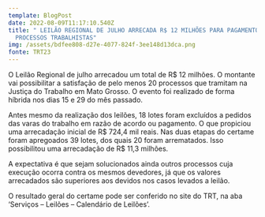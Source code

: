```yaml
---
template: BlogPost
date: 2022-08-09T11:17:10.540Z
title: " LEILÃO REGIONAL DE JULHO ARRECADA R$ 12 MILHÕES PARA PAGAMENTO DE
  PROCESSOS TRABALHISTAS"
img: /assets/bdfee808-d27e-4077-824f-3ee148d13dca.png
fonte: TRT23
---
```

O Leilão Regional de julho arrecadou um total de R$ 12 milhões. O montante vai possibilitar a satisfação de pelo menos 20 processos que tramitam na Justiça do Trabalho em Mato Grosso. O evento foi realizado de forma híbrida nos dias 15 e 29 do mês passado.

Antes mesmo da realização dos leilões, 18 lotes foram excluídos a pedidos das varas do trabalho em razão de acordo ou pagamento. O que propiciou uma arrecadação inicial de R$ 724,4 mil reais. Nas duas etapas do certame foram apregoados 39 lotes, dos quais 20 foram arrematados. Isso possibilitou uma arrecadação de R$ 11,3 milhões.

A expectativa é que sejam solucionados ainda outros processos cuja execução ocorra contra os mesmos devedores, já que os valores arrecadados são superiores aos devidos nos casos levados a leilão.

O resultado geral do certame pode ser conferido no site do TRT, na aba ‘Serviços – Leilões – Calendário de Leilões’.